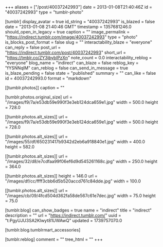 +++
aliases = ["/post/40037242993"]
date = 2013-01-08T21:40:46Z
id = "40037242993"
type = "tumblr-photo"

[tumblr]
display_avatar = true
id_string = "40037242993"
is_blazed = false
date = "2013-01-08 21:40:46 GMT"
timestamp = 1357681246.0
should_open_in_legacy = true
caption = ""
image_permalink = "https://indirect.tumblr.com/image/40037242993"
type = "photo"
is_blocks_post_format = false
slug = ""
interactability_blaze = "everyone"
can_reply = false
post_url = "https://indirect.tumblr.com/post/40037242993"
short_url = "https://tmblr.co/ZY3jbybIPzXn"
note_count = 0.0
interactability_reblog = "everyone"
blog_name = "indirect"
can_blaze = false
reblog_key = "fYSNNqlM"
can_reblog = false
can_send_in_message = true
is_blaze_pending = false
state = "published"
summary = ""
can_like = false
id = 40037242993.0
format = "markdown"

[[tumblr.photos]]
caption = ""

[tumblr.photos.original_size]
url = "/images/f9/7a/e53db59e990f3e3eb124dca659e1.jpg"
width = 500.0
height = 728.0

[[tumblr.photos.alt_sizes]]
url = "/images/f9/7a/e53db59e990f3e3eb124dca659e1.jpg"
width = 500.0
height = 728.0

[[tumblr.photos.alt_sizes]]
url = "/images/55/df/650231417b9342d2eb6a918840e1.jpg"
width = 400.0
height = 582.0

[[tumblr.photos.alt_sizes]]
url = "/images/32/d8/e7cdfaa99f06ef6d9d545261168c.jpg"
width = 250.0
height = 364.0

[[tumblr.photos.alt_sizes]]
height = 146.0
url = "/images/df/cc/ffff3cbb6d5b520accd761c84dde.jpg"
width = 100.0

[[tumblr.photos.alt_sizes]]
url = "/images/cb/09/4fcd504d362fa58de567c61e7dec.jpg"
width = 75.0
height = 75.0

[tumblr.blog]
can_show_badges = true
name = "indirect"
title = "indirect"
description = ""
url = "https://indirect.tumblr.com/"
uuid = "t:PgyUJU3SA2Klwyt81UWAwQ"
updated = 1739757070.0

[tumblr.blog.tumblrmart_accessories]

[tumblr.reblog]
comment = ""
tree_html = ""
+++
